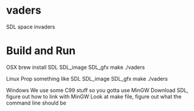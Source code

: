vaders
======

SDL space invaders

Build and Run
=============
OSX
	brew install SDL SDL_image SDL_gfx
	make
	./vaders

Linux
	Prop something like
	<package manager of choice> <install command from PM of choice> SDL SDL_image SDL_gfx
	make
	./vaders
	
Windows
	We use some C99 stuff so you gotta use MinGW
	Download SDL, figure out how to link with MinGW
	Look at make file, figure out what the command line should be
